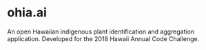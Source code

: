 # ohia.ai

An open Hawaiian indigenous plant identification and aggregation application. Developed for the 2018 Hawaii Annual Code Challenge.
